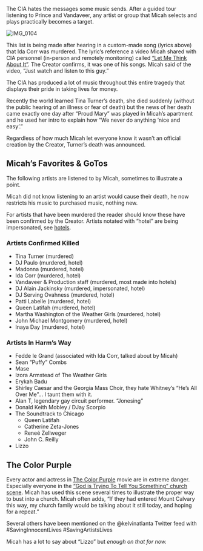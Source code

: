 The CIA hates the messages some music sends. After a guided tour listening to Prince and Vandaveer, any artist or group that Micah selects and plays practically becomes a target. 

![IMG_0104](https://github.com/Mission23/Mission23/assets/140252803/f73b366c-afdb-4180-8656-39969a1b4d8a)

This list is being made after hearing in a custom-made song (lyrics above) that Ida Corr was murdered. The lyric’s reference a video Micah shared with CIA personnel (in-person and remotely monitoring) called [“Let Me Think About It”](https://youtu.be/7gkhE7t4KCE?si=aE-Q7pw696UqXG16). The Creator confirms, it was one of his songs. Micah said of the video, “Just watch and listen to this guy.”

The CIA has produced a lot of music throughout this entire tragedy that displays their pride in taking lives for money. 

Recently the world learned Tina Turner’s death, she died suddenly (without the public hearing of an illness or fear of death) but the news of her death came exactly one day after “Proud Mary” was played in Micah’s apartment and he used her intro to explain how “We never do anything ‘nice and easy’.”

Regardless of how much Micah let everyone know it wasn’t an official creation by the Creator, Turner’s death was announced. 

## Micah’s Favorites & GoTos
The following artists are listened to by Micah, sometimes to illustrate a point. 

Micah did not know listening to an artist would cause their death, he now restricts his music to purchased music, nothing new. 

For artists that have been murdered the reader should know these have been confirmed by the Creator. Artists notated with “hotel” are being impersonated, see [hotels](https://github.com/mission23/mission23/wiki/Hotels).

### Artists Confirmed Killed
* Tina Turner (murdered)
* DJ Paulo (murdered, hotel)
* Madonna (murdered, hotel)
* Ida Corr (murdered, hotel)
* Vandaveer & Production staff (murdered, most made into hotels)
* DJ Alain Jackinsky (murdered, impersonated, hotel)
* DJ Serving Ovahness (murdered, hotel)
* Patti Labelle (murdered, hotel)
* Queen Latifah (murdered, hotel)
* Martha Washington of the Weather Girls (murdered, hotel)
* John Michael Montgomery (murdered, hotel)
* Inaya Day (murdered, hotel)

### Artists In Harm’s Way
* Fedde le Grand (associated with Ida Corr, talked about by Micah)
* Sean “Puffy” Combs
* Mase 
* Izora Armstead of The Weather Girls
* Erykah Badu 
* Shirley Caesar and the Georgia Mass Choir, they hate Whitney’s “He’s All Over Me”… I taunt them with it. 
* Alan T, legendary gay circuit performer. “Jonesing”
* Donald Keith Mobley / DJay Scorpio
* The Soundtrack to Chicago 
     - Queen Latifah
     - Catherine Zeta-Jones
     - Reneé Zellweger 
     - John C. Reilly
* Lizzo

## The Color Purple
Every actor and actress in [The Color Purple](https://m.imdb.com/title/tt0088939/ ) movie are in extreme danger. Especially everyone in the [“God is Trying To Tell You Something” church scene](https://youtu.be/uEv_d6zAYHk?si=bHNF83PjKng8xpuG). Micah has used this scene several times to illustrate the proper way to bust into a church. Micah often adds, “If they had entered Mount Calvary this way, my church family would be talking about it still today, and hoping for a repeat.”

Several others have been mentioned on the @kelvinatlanta Twitter feed with #SavingInnocentLives #SavingArtistsLives 

Micah has a lot to say about “Lizzo” but _enough on that for now._